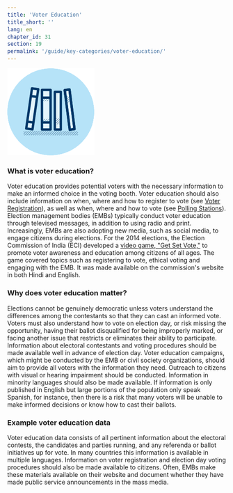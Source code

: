 ```yaml
---
title: 'Voter Education'
title_short: ''
lang: en
chapter_id: 31
section: 19
permalink: '/guide/key-categories/voter-education/'
---
```


![Voter Education](/assets/images/inventory/categories/voter-education.png)

### What is voter education?

Voter education provides potential voters with the necessary information to make an informed choice in the voting booth. Voter education should also include information on when, where and how to register to vote (see [Voter Registration](/en/guide/key-categories/voter-registration/)), as well as when, where and how to vote (see [Polling Stations](/en/guide/key-categories/polling-stations/)). Election management bodies (EMBs) typically conduct voter education through televised messages, in addition to using radio and print. Increasingly, EMBs are also adopting new media, such as social media, to engage citizens during elections. For the 2014 elections, the Election Commission of India (ECI) developed a [video game, "Get Set Vote,"](http://eci.nic.in/eci_main1/Sveep/maze_english/index_english.html) to promote voter awareness and education among citizens of all ages. The game covered topics such as registering to vote, ethical voting and engaging with the EMB. It was made available on the commission's website in both Hindi and English.

### Why does voter education matter?

Elections cannot be genuinely democratic unless voters understand the differences among the contestants so that they can cast an informed vote. Voters must also understand how to vote on election day, or risk missing the opportunity, having their ballot disqualified for being improperly marked, or facing another issue that restricts or eliminates their ability to participate. Information about electoral contestants and voting procedures should be made available well in advance of election day. Voter education campaigns, which might be conducted by the EMB or civil society organizations, should aim to provide all voters with the information they need. Outreach to citizens with visual or hearing impairment should be conducted. Information in minority languages should also be made available. If information is only published in English but large portions of the population only speak Spanish, for instance, then there is a risk that many voters will be unable to make informed decisions or know how to cast their ballots.

### Example voter education data

Voter education data consists of all pertinent information about the electoral contests, the candidates and parties running, and any referenda or ballot initiatives up for vote. In many countries this information is available in multiple languages. Information on voter registration and election day voting procedures should also be made available to citizens. Often, EMBs make these materials available on their website and document whether they have made public service announcements in the mass media.
